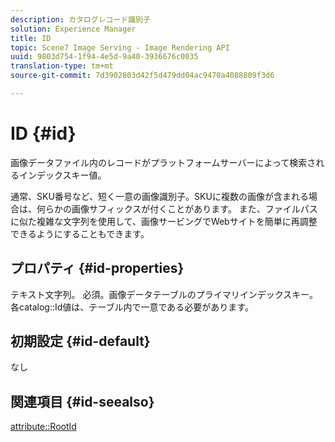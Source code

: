 ```yaml
---
description: カタログレコード識別子
solution: Experience Manager
title: ID
topic: Scene7 Image Serving - Image Rendering API
uuid: 9803d754-1f94-4e5d-9a40-3936676c0035
translation-type: tm+mt
source-git-commit: 7d3902803d42f5d479dd04ac9470a4088809f3d6

---
```



# ID {#id}

画像データファイル内のレコードがプラットフォームサーバーによって検索されるインデックスキー値。

通常、SKU番号など、短く一意の画像識別子。SKUに複数の画像が含まれる場合は、何らかの画像サフィックスが付くことがあります。 また、ファイルパスに似た複雑な文字列を使用して、画像サービングでWebサイトを簡単に再調整できるようにすることもできます。

## プロパティ {#id-properties}

テキスト文字列。 必須。画像データテーブルのプライマリインデックスキー。 各catalog::Id値は、テーブル内で一意である必要があります。

## 初期設定 {#id-default}

なし

## 関連項目 {#id-seealso}

[attribute::RootId](/help/aem-is-ir-api/is-api/image-catalog/image-serving-api-ref/c-image-catalog-reference/c-attributes-reference/r-rootid.md)